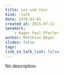 ```yaml
---
title: Lex und Yacc
kind: :talk
date: 1970-01-01
created_at: 2015-07-11
speakers:
    - Hagen Paul Pfeifer
author: Matthias Beyer
slides: false
tags:
link_in_talk_list: false
---
```


No description.
